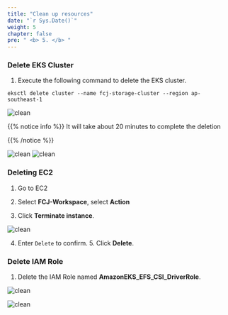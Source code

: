 ```yaml
---
title: "Clean up resources"
date: "`r Sys.Date()`"
weight: 5
chapter: false
pre: " <b> 5. </b> "
---
```


### Delete EKS Cluster

1. Execute the following command to delete the EKS cluster.

```
eksctl delete cluster --name fcj-storage-cluster --region ap-southeast-1
```

![clean](/images/5-cleanup/5.1.png)

{{% notice info %}}
It will take about 20 minutes to complete the deletion

{{% /notice %}}

![clean](/images/5-cleanup/5.2.png)
![clean](/images/5-cleanup/5.3.png)

### Deleting EC2

1. Go to EC2

2. Select **FCJ-Workspace**, select **Action**
3. Click **Terminate instance**.

![clean](/images/5-cleanup/5.5.png)

4. Enter `Delete` to confirm. 5. Click **Delete**.

### Delete IAM Role

1. Delete the IAM Role named **AmazonEKS_EFS_CSI_DriverRole**.

![clean](/images/5-cleanup/5.6.png)

![clean](/images/5-cleanup/5.7.png)
